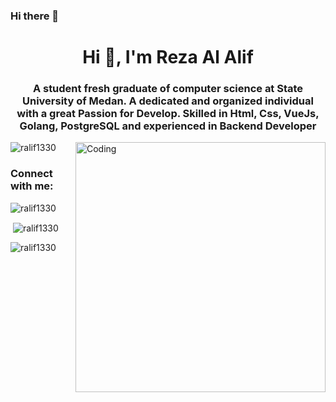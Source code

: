 ### Hi there 👋
### 

<h1 align="center">Hi 👋, I'm Reza Al Alif</h1>
<h3 align="center">A student fresh graduate of computer science at State University of Medan. A dedicated and organized individual with a great Passion for Develop. Skilled in Html, Css, VueJs, Golang, PostgreSQL and experienced in Backend Developer</h3>

<img align="right" alt="Coding" width="400" src="https://raw.githubusercontent.com/punitkmryh/punitkmryh/master/Developer.gif">

<p align="left"> <img src="https://komarev.com/ghpvc/?username=ralif1330&label=Profile%20views&color=0e75b6&style=flat" alt="ralif1330" /> </p>

<h3 align="left">Connect with me:</h3>
<p align="left">
</p>

<p><img align="left" src="https://github-readme-stats.vercel.app/api/top-langs?username=ralif1330&show_icons=true&locale=en&layout=compact" alt="ralif1330" /></p>
<br>

<p>&nbsp;<img align="center" src="https://github-readme-stats.vercel.app/api?username=ralif1330&show_icons=true&locale=en" alt="ralif1330" /></p>

<p><img align="center" src="https://github-readme-streak-stats.herokuapp.com/?user=ralif1330&" alt="ralif1330" /></p>
